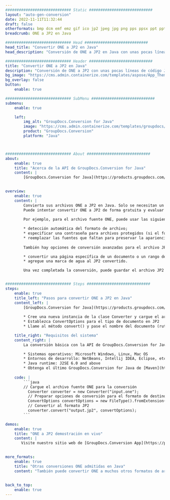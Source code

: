 ```yaml
---
############################# Static ############################
layout: "auto-gen-conversion"
date: 2022-11-11T11:32:44
draft: false
otherformats: bmp dcm emf emz gif ico jp2 jpeg jpg png pps ppsx ppt pptx psb psd svg svgz tga tif tiff webp wmf wmz
breadcrumb: ONE a JP2 en Java

############################# Head ############################
head_title: "Convertir ONE a JP2 en Java"
head_description: "Conversión de ONE a JP2 en Java con unas pocas líneas de código. Convierta más de 160 formatos de archivo con la API de conversión de documentos de GroupDocs para Java"

############################# Header ############################
title: "Convertir ONE a JP2 en Java"
description: "Conversión de ONE a JP2 con unas pocas líneas de código Java"
bg_image: "https://cms.admin.containerize.com/templates/aspose/App_Themes/V3/images/bg/header1.png"
bg_overlay: false
button:
    enable: true

############################# SubMenu ############################
submenu:
    enable: true

    left:
        img_alt: "GroupDocs.Conversion for Java"
        image: "https://cms.admin.containerize.com/templates/groupdocs/images/product-logos/90x90-noborder/groupdocs-conversion-java.png"
        product: "GroupDocs.Conversion"
        platform: "Java"



############################# About ############################
about:
    enable: true
    title: "Acerca de la API de GroupDocs.Conversion for Java"
    content: |
        [GroupDocs.Conversion for Java](https://products.groupdocs.com/conversion/java/) es una API de conversión de formato de archivo avanzada para convertir entre formatos populares de imagen y documento como Microsoft Office, OpenDocument, PDF, HTML, correo electrónico, CAD. y mucho más con solo unas pocas líneas de código. La API nativa detecta automáticamente los formatos de los documentos originales y ofrece muchas opciones para personalizar los documentos convertidos. Junto con la función de extraer información de un documento, también admite el almacenamiento en caché de los resultados de la conversión en el disco local de forma predeterminada. Sin embargo, se puede admitir cualquier tipo de almacenamiento en caché mediante la implementación de las interfaces adecuadas: Amazon S3, Dropbox, Google Drive, Windows Azure, Reddis o cualquier otra.
    

overview:
    enable: true
    content: |
        Convierta sus archivos ONE a JP2 en Java. Solo se necesitan un par de líneas de código Java en cualquier plataforma de su elección, como Windows, Linux, macOS.
        Puede intentar convertir ONE a JP2 de forma gratuita y evaluar la calidad de los resultados de la conversión. Junto con los sencillos scripts de conversión de archivos, puede probar opciones más sofisticadas para cargar el archivo de origen ONE y almacenar la salida JP2. 
        
        Por ejemplo, para el archivo fuente ONE, puede usar las siguientes opciones de carga:

        * detección automática del formato de archivo;
        * especificar una contraseña para archivos protegidos (si el formato de archivo lo admite);
        * reemplazar las fuentes que faltan para preservar la apariencia del documento.
        
        También hay opciones de conversión avanzadas para el archivo JP2:

        * convertir una página específica de un documento o un rango de páginas;
        * agregue una marca de agua al JP2 convertido.

        Una vez completada la conversión, puede guardar el archivo JP2 en su ruta de archivo local o en cualquier almacenamiento de terceros, como FTP, Amazon S3, Google Drive, Dropbox, etc. Tenga en cuenta que para convertir ONE a JP2, no necesita instalar ningún software adicional, como MS Office, Open Office, Adobe Acrobat Reader, etc.


############################# Steps ############################
steps:
    enable: true
    title_left: "Pasos para convertir ONE a JP2 en Java"
    content_left: |
        [GroupDocs.Conversion for Java](https://products.groupdocs.com/conversion/java/) permite a los desarrolladores convertir fácilmente el archivo ONE a JP2 con unas pocas líneas de código.
        
        * Cree una nueva instancia de la clase Converter y cargue el archivo ONE con la ruta completa
        * Establezca ConvertOptions para el tipo de documento en JP2
        * Llame al método convert() y pase el nombre del documento (ruta completa) y el formato (JP2) como parámetro

    title_right: "Requisitos del sistema"
    content_right: |
        La conversión básica con la API de GroupDocs.Conversion for Java se puede realizar con solo unas pocas líneas de código. Nuestras API son compatibles con todas las principales plataformas y sistemas operativos. Antes de ejecutar el código a continuación, asegúrese de tener instalados los siguientes requisitos previos en su sistema.

        * Sistemas operativos: Microsoft Windows, Linux, Mac OS
        * Entornos de desarrollo: NetBeans, Intellij IDEA, Eclipse, etc.
        * Java runtime: J2SE 6.0 and above
        * Obtenga el último GroupDocs.Conversion for Java de [Maven](https://repository.groupdocs.com/webapp/#/artifacts/browse/tree/General/repo/com/groupdocs/groupdocs-conversion)
         
    code: |
        ```java    
        // Cargue el archivo fuente ONE para la conversión
          Converter converter = new Converter("input.one");
          // Preparar opciones de conversión para el formato de destino JP2
          ConvertOptions convertOptions = new FileType().fromExtension("jp2").getConvertOptions();
          // Convertir al formato JP2
          converter.convert("output.jp2", convertOptions);
        ```

demos:
    enable: true
    title: "ONE a JP2 demostración en vivo"
    content: |
       Visite nuestro sitio web de [GroupDocs.Conversion App](https://products.groupdocs.app/conversion/family) y pruebe la conversión de ONE a JP2 ahora. La demostración gratuita tiene los siguientes beneficios
          

more_formats:
    enable: true
    title: "Otras conversiones ONE admitidas en Java"
    content: "También puede convertir ONE a muchos otros formatos de archivo. Consulte la lista a continuación."
       
       
back_to_top:
    enable: true
---
```

